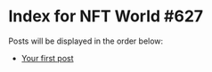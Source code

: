 # Index for NFT World #627
Posts will be displayed in the order below:

- [Your first post](./001-first.md)

